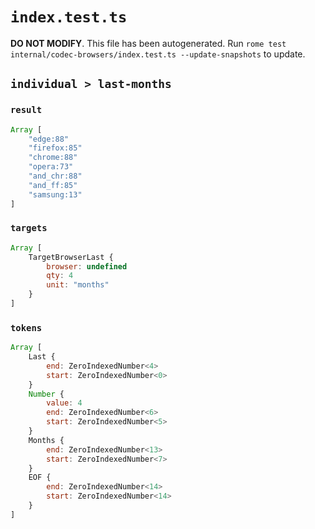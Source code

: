 # `index.test.ts`

**DO NOT MODIFY**. This file has been autogenerated. Run `rome test internal/codec-browsers/index.test.ts --update-snapshots` to update.

## `individual > last-months`

### `result`

```javascript
Array [
	"edge:88"
	"firefox:85"
	"chrome:88"
	"opera:73"
	"and_chr:88"
	"and_ff:85"
	"samsung:13"
]
```

### `targets`

```javascript
Array [
	TargetBrowserLast {
		browser: undefined
		qty: 4
		unit: "months"
	}
]
```

### `tokens`

```javascript
Array [
	Last {
		end: ZeroIndexedNumber<4>
		start: ZeroIndexedNumber<0>
	}
	Number {
		value: 4
		end: ZeroIndexedNumber<6>
		start: ZeroIndexedNumber<5>
	}
	Months {
		end: ZeroIndexedNumber<13>
		start: ZeroIndexedNumber<7>
	}
	EOF {
		end: ZeroIndexedNumber<14>
		start: ZeroIndexedNumber<14>
	}
]
```
